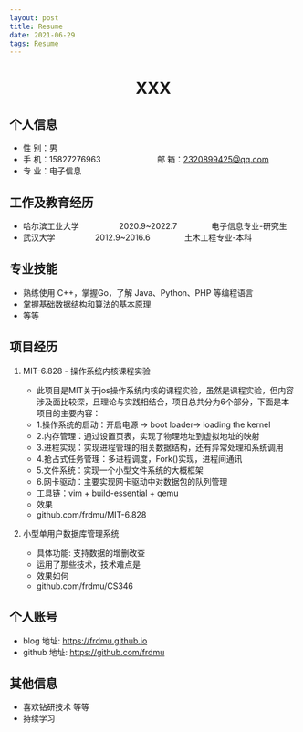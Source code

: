 ```yaml
---
layout: post
title: Resume 
date: 2021-06-29
tags: Resume 
---
```

<center>
     <h1>XXX</h1>
</center>

## 个人信息 

* 性 别：男&emsp;&emsp;&emsp;&emsp;&emsp;&emsp;&emsp;&emsp;&emsp;&emsp;&emsp;&emsp;&ensp;  
* 手 机：15827276963 &emsp;&emsp;&emsp;&emsp;&emsp;&emsp;&ensp;  邮 箱：2320899425@qq.com    
* 专 业：电子信息 &emsp;&emsp;&emsp;&emsp;&emsp; 

## 工作及教育经历

* 哈尔滨工业大学&emsp;&emsp;&emsp;&emsp;&emsp;2020.9~2022.7&emsp;&emsp;&emsp;&emsp; 电子信息专业-研究生         
* 武汉大学&emsp;&emsp;&emsp;&emsp;&emsp;2012.9~2016.6&emsp;&emsp;&emsp;&emsp; 土木工程专业-本科  

## 专业技能

* 熟练使用 C++，掌握Go，了解 Java、Python、PHP 等编程语言
* 掌握基础数据结构和算法的基本原理
* 等等

## 项目经历

1. MIT-6.828 - 操作系统内核课程实验 
    * 此项目是MIT关于jos操作系统内核的课程实验，虽然是课程实验，但内容涉及面比较深，且理论与实践相结合，项目总共分为6个部分，下面是本项目的主要内容：
    - 1.操作系统的启动：开启电源 -> boot  loader-> loading the kernel
    - 2.内存管理：通过设置页表，实现了物理地址到虚拟地址的映射
    - 3.进程实现：实现进程管理的相关数据结构，还有异常处理和系统调用
    - 4.抢占式任务管理：多进程调度，Fork()实现，进程间通讯
    - 5.文件系统：实现一个小型文件系统的大概框架
    - 6.网卡驱动：主要实现网卡驱动中对数据包的队列管理
    * 工具链：vim + build-essential + qemu 
    * 效果
    * github.com/frdmu/MIT-6.828 

2. 小型单用户数据库管理系统 
    * 具体功能: 支持数据的增删改查 
    * 运用了那些技术，技术难点是
    * 效果如何
    * github.com/frdmu/CS346 

## 个人账号 
* blog 地址: https://frdmu.github.io 
* github 地址: https://github.com/frdmu 

## 其他信息 
* 喜欢钻研技术  等等
* 持续学习 
